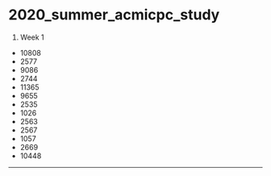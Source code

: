 # 2020_summer_acmicpc_study


1. Week 1

* 10808   
* 2577   
* 9086   
* 2744   
* 11365   
* 9655   
* 2535   
* 1026   
* 2563   
* 2567       
* 1057   
* 2669   
* 10448     

*****
